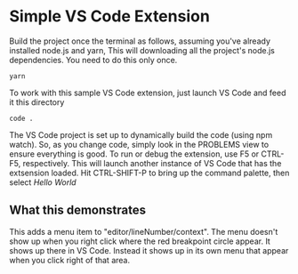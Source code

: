 # Simple VS Code Extension

Build the project once the terminal as follows, assuming you've already installed node.js and yarn,
This will downloading all the project's node.js dependencies. You need to do this only once.
```
yarn
```

To work with this sample VS Code extension, just launch VS Code and feed it this directory
```
code .
```

The VS Code project is set up to dynamically build the code (using npm watch). So, as you change
code, simply look in the PROBLEMS view to ensure everything is good. To run or debug the
extension, use F5 or CTRL-F5, respectively. This will launch another instance of VS Code that has
the extsension loaded. Hit CTRL-SHIFT-P
to bring up the command palette, then select _Hello World_

## What this demonstrates

This adds a menu item to "editor/lineNumber/context". The menu doesn't show up
when you right click where the red breakpoint circle appear. It shows up there
in VS Code. Instead it shows up in its own menu that appear when you click right
of that area.